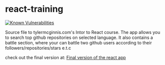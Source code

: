 # react-training
[![Known Vulnerabilities](https://snyk.io/test/github/araltasher/react-training/badge.svg)](https://snyk.io/test/github/araltasher/react-training)

Source file to tylermcginnis.com's Intor to React course. The app allows you to search top github repositories on selected language. It also contains a battle section, where your can battle two github users according to their followers/repositories/stars e.t.c

check out the final version at:
[Final version of the react app](https://react-github-battle-11e90.firebaseapp.com/)
